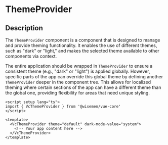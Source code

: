 # ThemeProvider

## Description

The `ThemeProvider` component is a component that is designed to manage and provide theming functionality. It enables the use of different themes, such as "dark" or "light," and makes the selected theme available to other components via context.

The entire application should be wrapped in `ThemeProvider` to ensure a consistent theme (e.g., "dark" or "light") is applied globally. However, specific parts of the app can override this global theme by defining another `ThemeProvider` deeper in the component tree. This allows for localized theming where certain sections of the app can have a different theme than the global one, providing flexibility for areas that need unique styling.

```vue
<script setup lang="ts">
import { VcThemeProvider } from '@wisemen/vue-core'
</script>

<template>
  <VcThemeProvider theme="default" dark-mode-value="system">
    <!-- Your app content here -->
  </VcThemeProvider>
</template>
```
